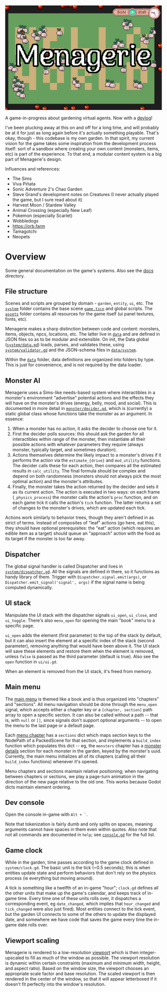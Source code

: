 ![title with bunnies](docs/img/title.png)

A game-in-progress about gardening virtual agents. Now with a [devlog](https://sandbird.itch.io/menagerie)!

I've been plucking away at this on and off for a long time, and will probably be at it for just as long again before it's actually something playable.  That's okay, though - this codebase is my own garden.  In that spirit, my current vision for the game takes some inspiration from the development process itself: sort of a sandbox where creating your own content (monsters, items, etc) is part of the experience.  To that end, a modular content system is a big part of Menagerie's design.

Influences and references:
- The Sims
- Viva Piñata
- Sonic Adventure 2's Chao Garden
- Steve Grand's development notes on Creatures (I never actually played the game, but I sure read about it)
- Harvest Moon / Stardew Valley
- Animal Crossing (especially New Leaf)
- Pokemon (especially Scarlet)
- Wobbledogs
- https://orb.farm
- Tamagotchi
- Neopets

# Overview 

Some general documentation on the game's systems. Also see the [docs](docs) directory.

## File structure

Scenes and scripts are grouped by domain - `garden`, `entity`, `ui`, etc.  The [`system`](game/system) folder contains the base scene [`game.tscn`](game/system/game.tscn) and global scripts.  The [`assets`](game/assets) folder contains all resources for the game itself (ui panel textures, fonts, etc).

Menagerie makes a sharp distinction between code and content: monsters, items, objects, npcs, locations, etc.  The latter live in [`data`](game/data) and are defined in JSON files so as to be modular and extensible.  On init, the Data global ([`system/data.gd`](game/system/data.gd)) loads, parses, and validates these, using [`system/validator.gd`](game/system/validator.gd) and the JSON-schema files in [`data/system`](game/data/system/).

Within the [`data`](game/data) folder, data definitions are organized into folders by type.  This is just for convenience, and is not required by the data loader.


## Monster AI

Menagerie uses a Sims-like needs-based system where interactibles in a monster's environment "advertise" potential actions and the effects they will have on the monster's drives (energy, belly, mood, and social).  This is documented in more detail in [`monster/decider.gd`](game/entity/monster/decider.gd), which is (currently) a static global class whose functions take the monster as an argument.  In essence:

1. When a monster has no action, it asks the decider to choose one for it.
2. First the decider polls sources: this should ask the garden for all interactibles within range of the monster, then instantiate all their possible actions with whatever parameters they require (always monster, typically target, and sometimes duration).
3. Actions themselves determine the likely impact to a monster's drives if it performs the action via the `estimate_{drive}` and `mod_utility` functions.  The decider calls these for each action, then compares all the estimated results in `calc_utility`.  The final formula should be complex and depend on both randomness (monsters should not always pick the most optimal action) and the monster's attributes.
4. Finally, the monster takes the action returned by the decider and sets it as its current action.  The action is executed in two ways: on each frame (`_physics_process`) the monster calls the action's `proc` function, and on each game tick it calls the action's `tick` function.  The latter returns a set of changes to the monster's drives, which are updated each tick.

Actions work similarly to behavior trees, though they aren't defined in as strict of terms.  Instead of composites of "leaf" actions (go here, eat this), they should have optional prerequisites: the "eat" action (which requires an edible item as a target) should queue an "approach" action with the food as its target if the monster is too far away.


## Dispatcher

The global signal handler is called Dispatcher and lives in [`system/dispatcher.gd`](game/system/dispatcher.gd).  All the signals are defined in there, so it functions as handy library of them.  Trigger with `Dispatcher.signal.emit(args)`, or `Dispatcher.emit_signal('signal', args)` if the signal name is being computed dynamically.


## UI stack

Manipulate the UI stack with the dispatcher signals `ui_open`, `ui_close`, and `ui_toggle`.  There's also `menu_open` for opening the main "book" menu to a specific page.

`ui_open` adds the element (first parameter) to the top of the stack by default, but it can also insert the element at a specific index of the stack (second parameter), removing anything that would have been above it.  The UI stack will save these elements and restore them when the element is removed, unless `false` is passed as the third parameter (default is true).  Also see the `open` function in `ui/ui.gd`.

When an element is removed from the UI stack, it's freed from memory.

## Main menu

The [main menu](game/ui/main_menu/main_menu.gd) is themed like a book and is thus organized into "chapters" and "sections".  All menu navigation should be done through the `menu_open` signal, which accepts either a chapter key or a `[chapter, section]` path array to open a specific section. It can also be called without a path -- that is, with `null` or `[]`, since signals don't support optional arguments -- to open the menu to the last page or a default page.

Each [menu chapter](game/ui/main_menu/menu_chapter.gd) has a `sections` dict which maps section keys to the NodePath of a PackedScene for that section, and implements a `build_index` function which populates this dict -- eg, the `monsters` chapter has a [monster details](game/ui/main_menu/monsters/monster_details.gd) section for each monster in the garden, keyed by the monster's uuid.  Currently, the main menu initializes all of its chapters (calling all their `build_index` functions) whenever it's opened.

Menu chapters and sections maintain relative positioning; when navigating between chapters or sections, we play a page-turn animation in the direction of the new page relative to the old one.  This works because Godot dicts maintain element ordering.


## Dev console

Open the console in-game with `` Alt + ` ``.

Note that tokenization is fairly dumb and only splits on spaces, meaning arguments cannot have spaces in them even within quotes.  Also note that not all commands are documented in `help`; see [`console.gd`](game/ui/console/console.gd) for the full list.


## Game clock

While in the garden, time passes according to the game clock defined in `system/clock.gd`.  The basic unit is the tick (~0.5 seconds); this is when entities update state and perform behaviors that don't rely on the physics process (ie everything but moving around).

A tick is something like a twelfth of an in-game "hour"; `clock.gd` defines all the other units that make up the game's calendar, and keeps track of in-game time.  Every time one of these units rolls over, it dispatches a corresponding event, eg `date_changed`, which implies that `hour_changed` and `tick_changed` were also just fired).  Most entities connect to the tick event, but the garden UI connects to some of the others to update the displayed date, and somewhere we have code that saves the game every time the in-game date rolls over.


## Viewport scaling

Menagerie is rendered to a low-resolution [viewport](game/system/viewport.gd) which is then integer-upscaled to fill as much of the window as possible.  The viewport resolution is dynamic within certain constraints (maximum and minimum width, height, and aspect ratio).  Based on the window size, the viewport chooses an appropriate scale factor and base resolution.  The scaled viewport is then rendered in the center of the window, so that it will appear letterboxed if it doesn't fit perfectly into the window's resolution.
